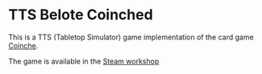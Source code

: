 # TTS Belote Coinched

This is a TTS (Tabletop Simulator) game implementation of the card game
[Coinche](https://fr.wikipedia.org/wiki/Coinche).

The game is available in the
[Steam workshop](https://steamcommunity.com/sharedfiles/filedetails/?id=2048189138)
